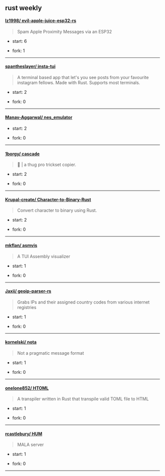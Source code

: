 ## rust weekly

#### [lz1998/ evil-apple-juice-esp32-rs](https://github.com/lz1998/evil-apple-juice-esp32-rs)
>  Spam Apple Proximity Messages via an ESP32
+ start: 6
+ fork: 1
---
#### [spantheslayer/ insta-tui](https://github.com/spantheslayer/insta-tui)
>  A terminal based app that let's you see posts from your favourite instagram fellows. Made with Rust. Supports most terminals.
+ start: 2
+ fork: 0
---
#### [Manav-Aggarwal/ nes_emulator](https://github.com/Manav-Aggarwal/nes_emulator)
>  
+ start: 2
+ fork: 0
---
#### [1borgy/ cascade](https://github.com/1borgy/cascade)
>  🌊 | a thug pro trickset copier.
+ start: 2
+ fork: 0
---
#### [Krupal-create/ Character-to-Binary-Rust](https://github.com/Krupal-create/Character-to-Binary-Rust)
>  Convert character to binary using Rust.
+ start: 2
+ fork: 0
---
#### [mkflan/ asmvis](https://github.com/mkflan/asmvis)
>  A TUI Assembly visualizer
+ start: 1
+ fork: 0
---
#### [Jaxii/ geoip-parser-rs](https://github.com/Jaxii/geoip-parser-rs)
>  Grabs IPs and their assigned country codes from various internet registries
+ start: 1
+ fork: 0
---
#### [kornelski/ nota](https://github.com/kornelski/nota)
>  Not a pragmatic message format
+ start: 1
+ fork: 0
---
#### [onelone852/ HTOML](https://github.com/onelone852/HTOML)
>  A transpiler written in Rust that transpile valid TOML file to HTML
+ start: 1
+ fork: 0
---
#### [rcastlebury/ HUM](https://github.com/rcastlebury/HUM)
>  MALA server
+ start: 1
+ fork: 0
---